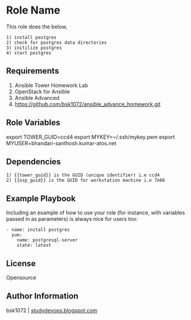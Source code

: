 Role Name
=========

This role does the below,

    1) install postgres
    2) check for postgres data directories
    3) initilize postgres
    4) start postgres

Requirements
------------

  1) Ansible Tower Homework Lab
  2) OpenStack for Ansible
  3) Ansible Advanced
  4) https://github.com/bsk1072/ansible_advance_homework.git

Role Variables
--------------

   export TOWER_GUID=ccd4
   export MYKEY=~/.ssh/mykey.pem
   export MYUSER=bhandari-santhosh.kumar-atos.net

Dependencies
------------

    1) {{tower_guid}} is the GUID (unique identifier) i.e ccd4
    2) {{osp_guid}} is the GUID for workstation machine i.e 7e66

Example Playbook
----------------

Including an example of how to use your role (for instance, with variables passed in as parameters) is always nice for users too:

    - name: install postgres
      yum:
        name: postgresql-server
        state: latest

License
-------

Opensource

Author Information
------------------

bsk1072 | [studydevops.blogspot.com](http://studydevops.blogspot.com/)
